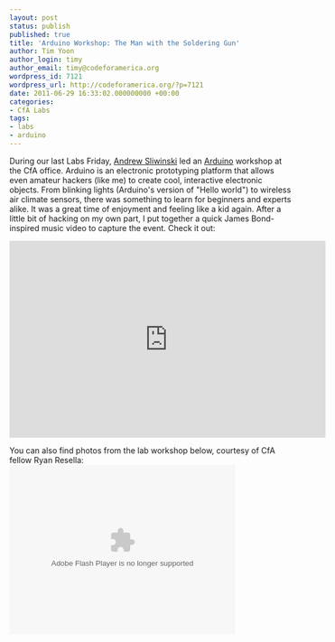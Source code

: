 ```yaml
---
layout: post
status: publish
published: true
title: 'Arduino Workshop: The Man with the Soldering Gun'
author: Tim Yoon
author_login: timy
author_email: timy@codeforamerica.org
wordpress_id: 7121
wordpress_url: http://codeforamerica.org/?p=7121
date: 2011-06-29 16:33:02.000000000 +00:00
categories:
- CfA Labs
tags:
- labs
- arduino
---
```

During our last Labs Friday, <a href="http://www.thisandagain.com/">Andrew Sliwinski</a> led an <a href="http://www.arduino.cc/">Arduino</a> workshop at the CfA office. Arduino is an electronic prototyping platform that allows even amateur hackers (like me) to create cool, interactive electronic objects. From blinking lights (Arduino's version of "Hello world") to wireless air climate sensors, there was something to learn for beginners and experts alike. It was a great time of enjoyment and feeling like a kid again. After a little bit of hacking on my own part, I put together a quick James Bond-inspired music video to capture the event. Check it out:

<iframe width="560" height="349" src="http://www.youtube.com/embed/scr_EagoA-c" frameborder="0" allowfullscreen></iframe>

You can also find photos from the lab workshop below, courtesy of CfA fellow Ryan Resella:
<object width="400" height="300"><param name="flashvars" value="offsite=true&amp;lang=en-us&amp;page_show_url=%2Fphotos%2Ftimyoon%2Fsets%2F72157626955349993%2Fshow%2F&amp;page_show_back_url=%2Fphotos%2Ftimyoon%2Fsets%2F72157626955349993%2F&amp;set_id=72157626955349993&amp;jump_to=" /><param name="movie" value="http://www.flickr.com/apps/slideshow/show.swf?v=104087" /><param name="allowFullScreen" value="true" /><embed type="application/x-shockwave-flash" width="400" height="300" src="http://www.flickr.com/apps/slideshow/show.swf?v=104087" allowfullscreen="true" flashvars="offsite=true&amp;lang=en-us&amp;page_show_url=%2Fphotos%2Ftimyoon%2Fsets%2F72157626955349993%2Fshow%2F&amp;page_show_back_url=%2Fphotos%2Ftimyoon%2Fsets%2F72157626955349993%2F&amp;set_id=72157626955349993&amp;jump_to="></embed></object>
